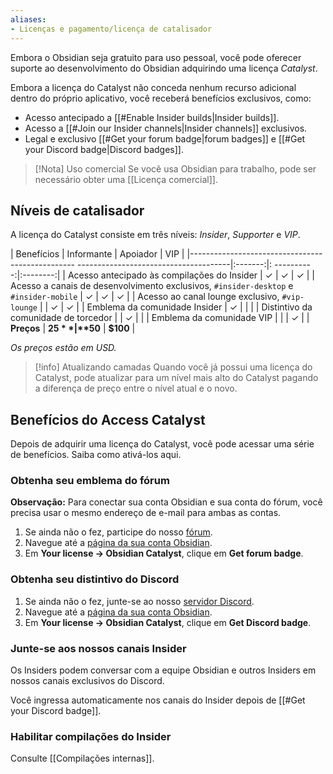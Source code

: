 ```yaml
---
aliases:
- Licenças e pagamento/licença de catalisador
---
```


Embora o Obsidian seja gratuito para uso pessoal, você pode oferecer suporte ao desenvolvimento do Obsidian adquirindo uma licença _Catalyst_.

Embora a licença do Catalyst não conceda nenhum recurso adicional dentro do próprio aplicativo, você receberá benefícios exclusivos, como:

- Acesso antecipado a [[#Enable Insider builds|Insider builds]].
- Acesso a [[#Join our Insider channels|Insider channels]] exclusivos.
- Legal e exclusivo [[#Get your forum badge|forum badges]] e [[#Get your Discord badge|Discord badges]].

> [!Nota] Uso comercial
> Se você usa Obsidian para trabalho, pode ser necessário obter uma [[Licença comercial]].

## Níveis de catalisador

A licença do Catalyst consiste em três níveis: *Insider*, *Supporter* e *VIP*.

| Benefícios | Informante | Apoiador | VIP |
|------------------------------------------------- --------------------------------------|:-------:|: ----------:|:--------:|
| Acesso antecipado às compilações do Insider | ✓ | ✓ | ✓ |
| Acesso a canais de desenvolvimento exclusivos, `#insider-desktop` e `#insider-mobile` | ✓ | ✓ | ✓ |
| Acesso ao canal lounge exclusivo, `#vip-lounge` | | ✓ | ✓ |
| Emblema da comunidade Insider | ✓ | | |
| Distintivo da comunidade de torcedor | | ✓ | |
| Emblema da comunidade VIP | | | ✓ |
| **Preços** | **$25** | **$50** | **$100** |

_Os preços estão em USD._

> [!info] Atualizando camadas
> Quando você já possui uma licença do Catalyst, pode atualizar para um nível mais alto do Catalyst pagando a diferença de preço entre o nível atual e o novo.

## Benefícios do Access Catalyst

Depois de adquirir uma licença do Catalyst, você pode acessar uma série de benefícios. Saiba como ativá-los aqui.

### Obtenha seu emblema do fórum

**Observação:** Para conectar sua conta Obsidian e sua conta do fórum, você precisa usar o mesmo endereço de e-mail para ambas as contas.

1. Se ainda não o fez, participe do nosso [fórum](https://forum.obsidian.md/).
2. Navegue até a [página da sua conta Obsidian](https://obsidian.md/account).
3. Em **Your license → Obsidian Catalyst**, clique em **Get forum badge**.

### Obtenha seu distintivo do Discord

1. Se ainda não o fez, junte-se ao nosso [servidor Discord](https://discord.gg/veuWUTm).
2. Navegue até a [página da sua conta Obsidian](https://obsidian.md/account).
3. Em **Your license → Obsidian Catalyst**, clique em **Get Discord badge**.

### Junte-se aos nossos canais Insider

Os Insiders podem conversar com a equipe Obsidian e outros Insiders em nossos canais exclusivos do Discord.

Você ingressa automaticamente nos canais do Insider depois de [[#Get your Discord badge]].

### Habilitar compilações do Insider

Consulte [[Compilações internas]].